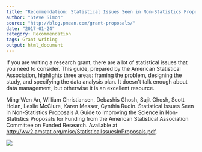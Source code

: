 ```yaml
---
title: "Recommendation: Statistical Issues Seen in Non-Statistics Proposals"
author: "Steve Simon"
source: "http://blog.pmean.com/grant-proposals/"
date: "2017-01-24"
category: Recommendation
tags: Grant writing
output: html_document
---
```


If you are writing a research grant, there are a lot of statistical
issues that you need to consider. This guide, prepared by the American
Statistical Association, highlights three areas: framing the problem,
designing the study, and specifying the data analysis plan. It doesn't
talk enough about data management, but otherwise it is an excellent
resource.

<!---More--->

Ming-Wen An, William Christiansen, Debashis Ghosh, Sujit Ghosh, Scott
Holan, Leslie McClure, Karen Messer, Cynthia Rudin. Statistical Issues
Seen in Non-Statistics Proposals A Guide to Improving the Science in
Non-Statistics Proposals for Funding from the American Statistical
Association Committee on Funded Research. Available at
<http://ww2.amstat.org/misc/StatisticalIssuesInProposals.pdf>.

![](http://www.pmean.com/images/images/17/grant-proposals01.png)




